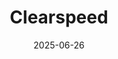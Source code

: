 ---  
layout: startup_page  
title: "Clearspeed"  
id: "clearspeed.com"  
permalink: "/clearspeedclearspeed.com06262025/"  
website: "http://www.clearspeed.com"  
funding_round: "Series D"  
funding_amount: "$60M"  
investors: "Align Private Capital, IronGate Capital Advisors, Bravo Victor Venture Capital, KBW Ventures, General David H. Petraeus"  
about: "Clearspeed is a global leader in voice-based risk assessment technology. Their proprietary voice analytics identifies potential risk using vocal characteristics, enabling faster, more confident decisions in high-stakes environments. Initially developed for the U.S. Department of Defense, Clearspeed helps insurers, financial institutions, and other enterprises assess risks and improve customer experience."  
markets: "AI, Security, Insurance, Fintech"  
hq: "San Diego, California, United States"  
founded_year: "2016"  
linkedin: "https://www.linkedin.com/company/clearspeed-corp"  
twitter: "https://twitter.com/ClearspeedCorp"  
instagram: ""  
facebook: ""  
crunchbase: "https://www.crunchbase.com/organization/clearspeed"  
pitchbook: "https://pitchbook.com/profiles/company/169852-78"  

date_display: "26-Jun-2025"  
date: "2025-06-26"

# SEO Optimization  
meta_title: "Clearspeed - Series D Funding ($60M)"  
meta_description: "Clearspeed, Clearspeed is a global leader in voice-based risk assessment technology. Their proprietary voice analytics identifies potential risk using vocal chara..."  
meta_keywords: "Clearspeed, AI, Security, Insurance, Fintech, Series D funding"  
canonical_url: "https://startup.projectstartups.com/clearspeedclearspeed.com06262025/"  
---
